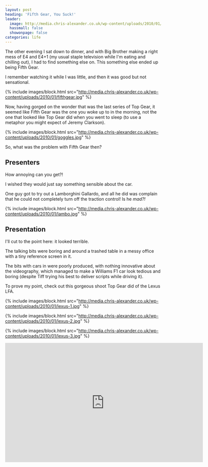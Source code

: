 ```yaml
---
layout: post
heading: 'Fifth Gear, You Suck!'
leader:
  image: http://media.chris-alexander.co.uk/wp-content/uploads/2010/01/lambo.jpg
  hassmall: false
  showonpage: false
categories: life
---
```


The other evening I sat down to dinner, and with Big Brother making a right mess of E4 and E4+1 (my usual staple television while I'm eating and chilling out), I had to find something else on. This something else ended up being Fifth Gear.

I remember watching it while I was little, and then it was good but not sensational.

{% include images/block.html src="http://media.chris-alexander.co.uk/wp-content/uploads/2010/01/fifthgear.jpg" %}

Now, having gorged on the wonder that was the last series of Top Gear, it seemed like Fifth Gear was the one you woke up to in the morning, not the one that looked like Top Gear did when you went to sleep (to use a metaphor you might expect of Jeremy Clarkson).

{% include images/block.html src="http://media.chris-alexander.co.uk/wp-content/uploads/2010/01/goggles.jpg" %}

So, what was the problem with Fifth Gear then?

## Presenters

How annoying can you get?!

I wished they would just say something sensible about the car.

One guy got to try out a Lamborghini Gallardo, and all he did was complain that he could not completely turn off the traction control! Is he *mad?!*

{% include images/block.html src="http://media.chris-alexander.co.uk/wp-content/uploads/2010/01/lambo.jpg" %}

## Presentation

I'll cut to the point here: it looked terrible.

The talking bits were boring and around a trashed table in a messy office with a tiny reference screen in it.

The bits with cars in were poorly produced, with nothing innovative about the videography, which managed to make a Williams F1 car look tedious and boring (despite Tiff trying his best to deliver scripts while driving it).

To prove my point, check out this gorgeous shoot Top Gear did of the Lexus LFA.

{% include images/block.html src="http://media.chris-alexander.co.uk/wp-content/uploads/2010/01/lexus-1.jpg" %}

{% include images/block.html src="http://media.chris-alexander.co.uk/wp-content/uploads/2010/01/lexus-2.jpg" %}

{% include images/block.html src="http://media.chris-alexander.co.uk/wp-content/uploads/2010/01/lexus-3.jpg" %}

<span class="youtube"><iframe title="YouTube video player" class="youtube-player" type="text/html" width="640" height="385" src="http://www.youtube.com/embed/bFxII5cwvsc?wmode=transparent&amp;fs=1&amp;hl=en&amp;modestbranding=1&amp;iv_load_policy=3&amp;showsearch=0&amp;rel=0&amp;theme=dark&amp;hd=1" frameborder="0" allowfullscreen=""></iframe></span>
